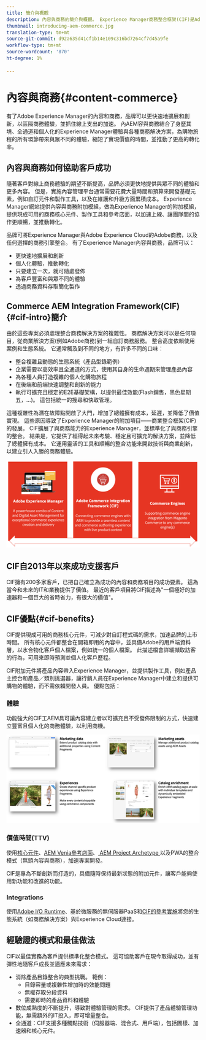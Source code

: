 ```yaml
---
title: 簡介與概觀
description: 內容與商務的簡介與概觀。 Experience Manager商務整合框架(CIF)是Adobe推薦的模式，將Magento和其他第三方商務解決方案的商務服務與該Experience Cloud進行整合和擴展。
thumbnail: introducing-aem-commerce.jpg
translation-type: tm+mt
source-git-commit: d92a635d41cf1b14e109c316bd7264cf7d45a9fe
workflow-type: tm+mt
source-wordcount: '870'
ht-degree: 1%

---
```


# 內容與商務{#content-commerce}

有了Adobe Experience Manager的內容和商務，品牌可以更快速地擴展和創新，以區隔商務體驗，並抓住線上支出的加速。 內AEM容與商務結合了身歷其境、全通道和個人化的Experience Manager體驗與各種商務解決方案，為購物旅程的所有環節帶來與眾不同的體驗，縮短了實現價值的時間，並推動了更高的轉化率。

## 內容與商務如何協助客戶成功

隨著客戶對線上商務體驗的期望不斷提高，品牌必須更快地提供與眾不同的體驗和更多內容。 但是，實施內容管理平台通常需要花費大量時間和預算來開發基礎元素，例如自訂元件和製作工具，以及在維護和升級方面累積成本。 Experience Manager網站提供內容與商務附加模組，做為Experience Manager的附加模組，提供現成可用的商務核心元件、製作工具和參考店面，以加速上線、讓團隊間的協作更順暢，並推動轉化。

品牌可將Experience Manager與Adobe Experience Cloud的Adobe商務，以及任何選擇的商務引擎整合。 有了Experience Manager內容與商務，品牌可以：

* 更快速地擴展和創新
* 個人化體驗，推動轉化
* 只要建立一次，就可隨處發佈
* 為客戶豐富和與眾不同的體驗
* 透過商務資料存取簡化製作

## Commerce AEM Integration Framework(CIF){#cif-intro}簡介

由於這些專案必須處理整合商務解決方案的複雜性。 商務解決方案可以是任何項目，從商業解決方案(例如Adobe商務)到一組自訂商務服務。 整合高度依賴使用案例和生態系統。 它通常觸及到不同的地方，有許多不同的口味：

* 整合複雜且動態的生態系統（產品型錄範例）
* 企業需要以高效率且全通道的方式，使用其自身的生命週期來管理產品內容
* 為各種人員打造複雜的個人化購物旅程
* 在後端和前端快速調整和創新的能力
* 執行可擴充且穩定的E2E基礎架構，以提供最佳效能(Flash銷售，黑色星期五，...)。 這包括統一的搜尋和快取管理。

這種複雜性為潛在故障點開啟了大門，增加了總體擁有成本，延遲，並降低了價值實現。 這些原因導致了Experience Manager的附加項目——商業整合框架(CIF)的發展。 CIF擴展了與商務能力的Experience Manager，並標準化了與商務引擎的整合。 結果是，它提供了經得起未來考驗、穩定且可擴充的解決方案，並降低了總體擁有成本。 它運用靈活的工具和順暢的整合功能來開啟技術與商業創新，以建立引人入勝的商務體驗。

![CIF元素](./assets/CIF/CIF_Overview.png)

## CIF自2013年以來成功支援客戶

CIF擁有200多家客戶，已把自己確立為成功的內容和商務項目的成功要素。 這為當今和未來的IT和業務提供了價值。 最近的客戶項目將CIF描述為&quot;一個極好的加速器和一個巨大的省時省力，有很大的價值&quot;。

## CIF優點{#cif-benefits}

CIF提供現成可用的商務核心元件，可減少對自訂程式碼的需求，加速品牌的上市時間。 所有核心元件都整合在開箱即用的內容中，並具備Adobe的用戶端資料層，以水合物化客戶個人檔案，例如統一的個人檔案。 此描述檔會詳細擷取訪客的行為，可用來即時預測並個人化客戶歷程。

CIF附加元件將產品內容帶入Experience Manager，並提供製作工具，例如產品主控台和產品／類別挑選器，讓行銷人員在Experience Manager中建立和提供可購物的體驗，而不需依賴開發人員。 優點包括：

### 體驗

功能強大的CIF工AEM具可讓內容建立者以可擴充且不受發佈限制的方式，快速建立豐富且個人化的商務體驗，以利用商機。

![CIF元素](./assets/CIF/CIF_Product_Experience_Management.png)

### 價值時間(TTV)

使用[核心元件](https://www.aemcomponents.dev/)、[AEM Venia參考店面](https://github.com/adobe/aem-cif-guides-venia)、[ AEM Project Archetype ](https://docs.adobe.com/content/help/zh-Hant/experience-manager-core-components/using/developing/archetype/overview.html)以及PWA的整合模式（無頭內容與商務），加速專案開發。

CIF是專為不斷創新而打造的，具備隨時保持最新狀態的附加元件，讓客戶能夠使用新功能和改進的功能。

### Integrations

使用[Adobe I/O Runtime](https://www.adobe.io/apis/experienceplatform/runtime.html)、基於微服務的無伺服器PaaS和[CIF的參考實施](https://github.com/adobe/commerce-cif-graphql-integration-reference)將您的生態系統（如商務解決方案）與Experience Cloud連接。

## 經驗證的模式和最佳做法

CIF以最佳實務為客戶提供標準化整合模式。 這可協助客戶在現今取得成功，並有彈性地隨客戶成長並適應未來需求：

* 消除產品目錄整合的典型挑戰。 範例：
   * 目錄容量或複雜性增加時的效能問題
   * 無權存取分段資料
   * 需要即時的產品資料和體驗
* 數位成熟度的不斷提升，導致對體驗管理的需求。 CIF提供了產品體驗管理功能，無需額外的IT投入，即可增量整合。
* 全通道：CIF支援多種觸點技術（伺服器端、混合式、用戶端），包括圖樣、加速器和核心元件。
